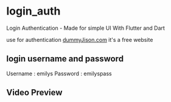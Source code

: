 # login_auth

Login Authentication - Made for simple UI With Flutter and Dart

use for authentication [dummyJison.com](https://dummyjson.com/docs/auth) it's a free website


## login username and password
Username : emilys
Password : emilyspass

## Video Preview


